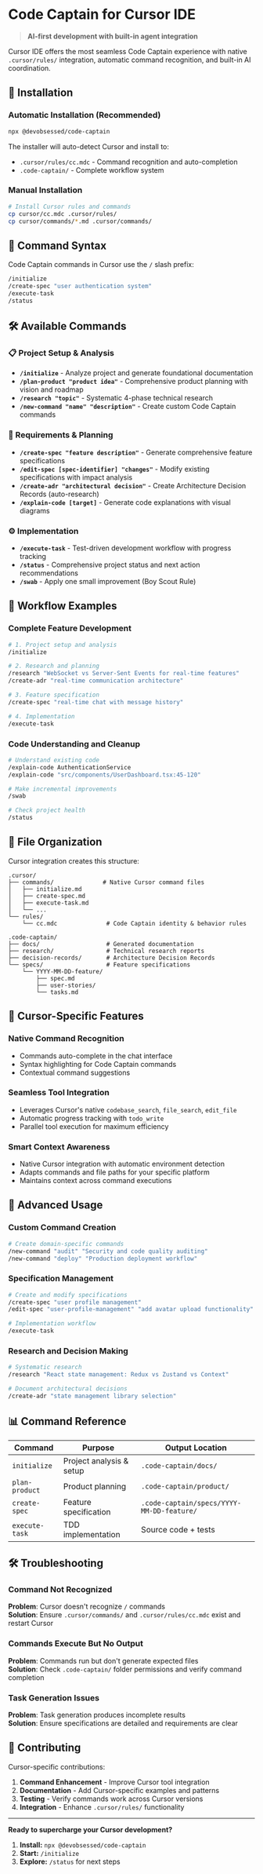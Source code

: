 # Code Captain for Cursor IDE

> **AI-first development with built-in agent integration**

Cursor IDE offers the most seamless Code Captain experience with native `.cursor/rules/` integration, automatic command recognition, and built-in AI coordination.

## 🚀 Installation

### Automatic Installation (Recommended)

```bash
npx @devobsessed/code-captain
```

The installer will auto-detect Cursor and install to:

- `.cursor/rules/cc.mdc` - Command recognition and auto-completion
- `.code-captain/` - Complete workflow system

### Manual Installation

```bash
# Install Cursor rules and commands
cp cursor/cc.mdc .cursor/rules/
cp cursor/commands/*.md .cursor/commands/
```

## 🎯 Command Syntax

Code Captain commands in Cursor use the `/` slash prefix:

```bash
/initialize
/create-spec "user authentication system"
/execute-task
/status
```

## 🛠️ Available Commands

### 📋 Project Setup & Analysis

- **`/initialize`** - Analyze project and generate foundational documentation
- **`/plan-product "product idea"`** - Comprehensive product planning with vision and roadmap
- **`/research "topic"`** - Systematic 4-phase technical research
- **`/new-command "name" "description"`** - Create custom Code Captain commands

### 📝 Requirements & Planning

- **`/create-spec "feature description"`** - Generate comprehensive feature specifications
- **`/edit-spec [spec-identifier] "changes"`** - Modify existing specifications with impact analysis
- **`/create-adr "architectural decision"`** - Create Architecture Decision Records (auto-research)
- **`/explain-code [target]`** - Generate code explanations with visual diagrams

### ⚙️ Implementation

- **`/execute-task`** - Test-driven development workflow with progress tracking
- **`/status`** - Comprehensive project status and next action recommendations
- **`/swab`** - Apply one small improvement (Boy Scout Rule)

## 🔄 Workflow Examples

### Complete Feature Development

```bash
# 1. Project setup and analysis
/initialize

# 2. Research and planning
/research "WebSocket vs Server-Sent Events for real-time features"
/create-adr "real-time communication architecture"

# 3. Feature specification
/create-spec "real-time chat with message history"

# 4. Implementation
/execute-task
```

### Code Understanding and Cleanup

```bash
# Understand existing code
/explain-code AuthenticationService
/explain-code "src/components/UserDashboard.tsx:45-120"

# Make incremental improvements
/swab

# Check project health
/status
```

## 📁 File Organization

Cursor integration creates this structure:

```
.cursor/
├── commands/              # Native Cursor command files
│   ├── initialize.md
│   ├── create-spec.md
│   ├── execute-task.md
│   └── ...
└── rules/
    └── cc.mdc              # Code Captain identity & behavior rules

.code-captain/
├── docs/                   # Generated documentation
├── research/               # Technical research reports
├── decision-records/       # Architecture Decision Records
└── specs/                  # Feature specifications
    └── YYYY-MM-DD-feature/
        ├── spec.md
        ├── user-stories/
        └── tasks.md
```

## 🎯 Cursor-Specific Features

### Native Command Recognition

- Commands auto-complete in the chat interface
- Syntax highlighting for Code Captain commands
- Contextual command suggestions

### Seamless Tool Integration

- Leverages Cursor's native `codebase_search`, `file_search`, `edit_file`
- Automatic progress tracking with `todo_write`
- Parallel tool execution for maximum efficiency

### Smart Context Awareness

- Native Cursor integration with automatic environment detection
- Adapts commands and file paths for your specific platform
- Maintains context across command executions

## 🚀 Advanced Usage

### Custom Command Creation

```bash
# Create domain-specific commands
/new-command "audit" "Security and code quality auditing"
/new-command "deploy" "Production deployment workflow"
```

### Specification Management

```bash
# Create and modify specifications
/create-spec "user profile management"
/edit-spec "user-profile-management" "add avatar upload functionality"
```

```bash
# Implementation workflow
/execute-task
```

### Research and Decision Making

```bash
# Systematic research
/research "React state management: Redux vs Zustand vs Context"

# Document architectural decisions
/create-adr "state management library selection"
```

## 📊 Command Reference

| Command        | Purpose                  | Output Location                           |
| -------------- | ------------------------ | ----------------------------------------- |
| `initialize`   | Project analysis & setup | `.code-captain/docs/`                     |
| `plan-product` | Product planning         | `.code-captain/product/`                  |
| `create-spec`  | Feature specification    | `.code-captain/specs/YYYY-MM-DD-feature/` |
| `execute-task` | TDD implementation       | Source code + tests                       |

## 🛠️ Troubleshooting

### Command Not Recognized

**Problem**: Cursor doesn't recognize `/` commands  
**Solution**: Ensure `.cursor/commands/` and `.cursor/rules/cc.mdc` exist and restart Cursor

### Commands Execute But No Output

**Problem**: Commands run but don't generate expected files  
**Solution**: Check `.code-captain/` folder permissions and verify command completion

### Task Generation Issues

**Problem**: Task generation produces incomplete results  
**Solution**: Ensure specifications are detailed and requirements are clear

## 🤝 Contributing

Cursor-specific contributions:

1. **Command Enhancement** - Improve Cursor tool integration
2. **Documentation** - Add Cursor-specific examples and patterns
3. **Testing** - Verify commands work across Cursor versions
4. **Integration** - Enhance `.cursor/rules/` functionality

---

**Ready to supercharge your Cursor development?**

1. **Install:** `npx @devobsessed/code-captain`
2. **Start:** `/initialize`
3. **Explore:** `/status` for next steps
